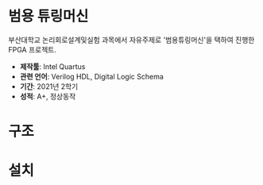 # 범용 튜링머신
 부산대학교 논리회로설계및실험 과목에서 자유주제로 '범용튜링머신'을 택하여 진행한 FPGA 프로젝트.  
   * **제작툴**: Intel Quartus
   * **관련 언어**: Verilog HDL, Digital Logic Schema
   * **기간**: 2021년 2학기
   * **성적**: A+, 정상동작
   
# 구조
  
# 설치

